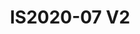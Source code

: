 ---
featured: true
title: IS2020-07 V2
tags:
- Island
width: 20
length: 20
description: Elegant, floating and professional booth! Inviting and open from all
  sides. Monitors visible from any angle and even a semi-private meeting space.</br></br>Includes:<ul><li>All
  Hardware as shown</li><li>New Graphics with your artwork</li><li>Lights</li><li>Counter</li><li>Furniture*
  (as per availability)</li><li>Friendly Expert Project Management</li></ul></br>Rent
  excludes flooring</br>*Own excludes furniture, flooring & monitors
rent: 40990
own: 82900
obj: 89529ea308f94f2789e4087de3e6c731
images:
- url: assets/img/booths/IS2020-07-V2/1.jpg
- url: assets/img/booths/IS2020-07-V2/2.jpg
- url: assets/img/booths/IS2020-07-V2/3.jpg
- url: assets/img/booths/IS2020-07-V2/4.jpg
- url: assets/img/booths/IS2020-07-V2/5.jpg
- url: assets/img/booths/IS2020-07-V2/6.jpg
---